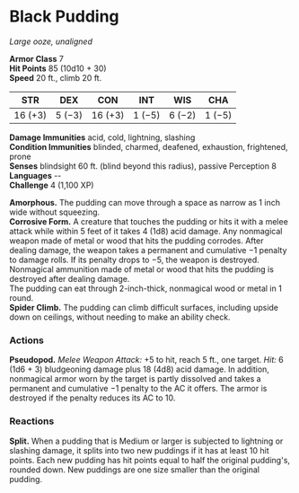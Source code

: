 # Black Pudding 
_Large ooze, unaligned_

**Armor Class** 7    
**Hit Points** 85 (10d10 + 30)    
**Speed** 20 ft., climb 20 ft. 

| STR     | DEX     | CON     | INT     | WIS     | CHA     |
|---------|---------|---------|---------|---------|---------|
| 16 (+3) | 5 (−3)  | 16 (+3) | 1 (−5)  | 6 (−2)  | 1 (−5)  |

**Damage Immunities** acid, cold, lightning, slashing    
**Condition Immunities** blinded, charmed, deafened, exhaustion, frightened, prone    
**Senses** blindsight 60 ft. (blind beyond this radius), passive Perception 8    
**Languages** --    
**Challenge** 4 (1,100 XP) 

**Amorphous.** The pudding can move through a space as narrow as 1 inch wide without squeezing.    
**Corrosive Form.** A creature that touches the pudding or hits it with a melee attack while within 5 feet of it takes 4 (1d8) acid damage. Any nonmagical weapon made of metal or wood that hits the pudding corrodes. After dealing damage, the weapon takes a permanent and cumulative −1 penalty to damage rolls. If its penalty drops to −5, the weapon is destroyed. Nonmagical ammunition made of metal or wood that hits the pudding is destroyed after dealing damage.    
The pudding can eat through 2-inch-thick, nonmagical wood or metal in 1 round.    
**Spider Climb.** The pudding can climb difficult surfaces, including upside down on ceilings, without needing to make an ability check. 

### Actions 
**Pseudopod.** _Melee Weapon Attack:_ +5 to hit, reach 5 ft., one target. _Hit:_ 6 (1d6 + 3) bludgeoning damage plus 18 (4d8) acid damage. In addition, nonmagical armor worn by the target is partly dissolved and takes a permanent and cumulative −1 penalty to the AC it offers. The armor is destroyed if the penalty reduces its AC to 10. 

### Reactions 
**Split.** When a pudding that is Medium or larger is subjected to lightning or slashing damage, it splits into two new puddings if it has at least 10 hit points. Each new pudding has hit points equal to half the original pudding's, rounded down. New puddings are one size smaller than the original pudding.
